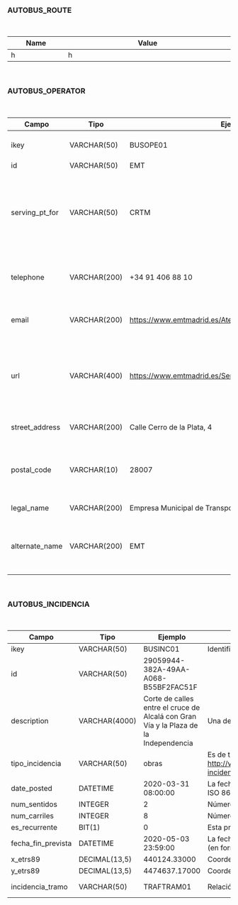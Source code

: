 
[comment]: <!!!!!!!!!!!!!!!!!!!!!!!!!!!!!!!!!!!!!!!!!!!!!!!!!!!!!!!!!!!!!!!!!!!!!!!!!!!!!!!!!!!!!!!!> 
&nbsp;
### AUTOBUS_ROUTE <a name="id9"></a>
&nbsp;

|Name|Value|
|----|---------|
|h<img width=200/>|h<img width=800/>|


[comment]: <!!!!!!!!!!!!!!!!!!!!!!!!!!!!!!!!!!!!!!!!!!!!!!!!!!!!!!!!!!!!!!!!!!!!!!!!!!!!!!!!!!!!!!!!> 
&nbsp;
### AUTOBUS_OPERATOR <a name="id6"></a>
&nbsp;

|Campo|Tipo|Ejemplo|Descripción|URL|
|--------|-------|------------|---------------------|---------------------|
|ikey<img width=100/>|VARCHAR(50) <img width=100/>|BUSOPE01<img width=100/>|Identificador de la   Tabla (PK). <img width=800/>|<img width=500/>|
|     id                |     VARCHAR(50)     |     EMT                                                           |                                                                                         |     http://purl.org/dc/terms/identifier                                                                         |
|     serving_pt_for    |     VARCHAR(50)     |     CRTM                                                          |     Esta propiedad indica para qué   Autoridad está trabajando la entidad operadora.    |           http://w3id.org/transmodel/organisations#servingPTFor                                                 |
|     telephone         |     VARCHAR(200)    |     +34 91 406 88   10                                            |     Teléfono de   información y contacto con la entidad.                                |     http://schema.org/telephone                                                                                 |
|     email             |     VARCHAR(200)    |     https://www.emtmadrid.es/AtencionAlCliente/Agradecimientos    |     Correo   electrónico de información.                                                |     http://schema.org/email                                                                                     |
|     url               |     VARCHAR(400)    |     https://www.emtmadrid.es/Servicios/Contactar                  |     Dirección   URL pública donde puedes obtener información de la entidad.             |     http://schema.org/url                                                                                       |
|     street_address    |     VARCHAR(200)    |     Calle Cerro   de la Plata, 4                                  |     La dirección   de una parada.                                                       |     http://schema.org/address                                                                                   |
|     postal_code       |     VARCHAR(10)     |     28007                                                         |     Una   dirección postal según el vocabulario esdir.                                  |     http://vocab.linkeddata.es/datosabiertos/def/urbanismo-infraestructuras/direccion-postal#DireccionPostal    |
|     legal_name        |     VARCHAR(200)    |     Empresa Municipal de   Transportes                            |     Nombre legal.                                                                       |     http://schema.org/legalName                                                                                 |
|     alternate_name    |     VARCHAR(200)    |     EMT                                                           |     Nombre   alternativo, popular o por el que se conoce a algo.                        |     http://schema.org/alternateName                                                                             |


[comment]: <!!!!!!!!!!!!!!!!!!!!!!!!!!!!!!!!!!!!!!!!!!!!!!!!!!!!!!!!!!!!!!!!!!!!!!!!!!!!!!!!!!!!!!!!> 

&nbsp;
### AUTOBUS_INCIDENCIA <a name="id10"></a>
&nbsp;


|     Campo                 |     Tipo             |     Ejemplo                                                                                   |     Descripción                                                                                                |     URL                                                                                        |
|---------------------------|----------------------|-----------------------------------------------------------------------------------------------|----------------------------------------------------------------------------------------------------------------|------------------------------------------------------------------------------------------------|
|     ikey                  |     VARCHAR(50)      |     BUSINC01                                                                                  |     Identificador de la   Tabla (PK).                                                                          |                                                                                                |
|     id                    |     VARCHAR(50)      |     29059944-382A-49AA-A068-B55BF2FAC51F                                                      |                                                                                                                |     http://purl.org/dc/terms/identifier                                                        |
|     description           |     VARCHAR(4000)    |     Corte de calles   entre el cruce de Alcalá con Gran Vía y la Plaza de la Independencia    |     Una   descripción del recurso dentro de un contexto dado.                                                  |     http://purl.org/dc/terms/description                                                       |
|     tipo_incidencia       |     VARCHAR(50)      |     obras                                                                                     |     Es de tipo   SKOS:     http://vocab.linkeddata.es/datosabiertos/kos/transporte/trafico/tipo-incidencia     |     http://vocab.ciudadesabiertas.es/def/transporte/trafico#tipoIncidencia                     |
|     date_posted           |     DATETIME         |     2020-03-31   08:00:00                                                                     |     La fecha y   hora de publicación de una incidencia (en formato fecha ISO 8601)                             |     http://schema.org/datePosted                                                               |
|     num_sentidos          |     INTEGER          |     2                                                                                         |     Número de   sentidos de circulación                                                                        |     http://vocab.ciudadesabiertas.es/def/transporte/trafico#numSentidos                        |
|     num_carriles          |     INTEGER          |     8                                                                                         |     Número de   carriles de circulación                                                                        |     http://vocab.ciudadesabiertas.es/def/transporte/trafico#numCarriles                        |
|     es_recurrente         |     BIT(1)           |     0                                                                                         |     Esta   propiedad permite describir si la incidencia es recurrente o no.                                    |     http://vocab.ciudadesabiertas.es/def/transporte/trafico#esRecurrente                       |
|     fecha_fin_prevista    |     DATETIME         |     2020-05-03   23:59:00                                                                     |     La fecha y   hora prevista de finalización de una incidencia planificada (en formato fecha   ISO 8601).    |     http://vocab.ciudadesabiertas.es/def/transporte/trafico#fechaFinPrevista                   |
|     x_etrs89              |     DECIMAL(13,5)    |     440124.33000                                                                              |     Coordenada X   en metros (ETRS89).                                                                         |     https://datos.ign.es/def/geo_core#xETRS89                                                  |
|     y_etrs89              |     DECIMAL(13,5)    |     4474637.17000                                                                             |     Coordenada Y   en metros (ETRS89).                                                                         |     https://datos.ign.es/def/geo_core#yETRS89                                                  |
|     incidencia_tramo      |     VARCHAR(50)      |     TRAFTRAM01                                                                                |     Relación de   la Incidencia con el Tramo donde se produce la misma.                                        |     http://vocab.ciudadesabiertas.es/def/transporte/trafico/index-es.html#incidenciaEnTramo    |





